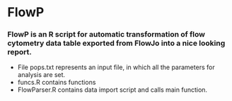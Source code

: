 <h1>FlowP</h1>
<h3>FlowP is an R script for automatic transformation of flow cytometry data table exported from FlowJo into a nice looking report.</h3>

* File pops.txt represents an input file, in which all the parameters for analysis are set.
* funcs.R contains functions
* FlowParser.R contains data import script and calls main function.
